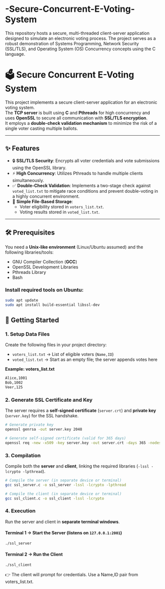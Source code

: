 # -Secure-Concurrent-E-Voting-System
This repository hosts a secure, multi-threaded client-server application designed to simulate an electronic voting process. The project serves as a robust demonstration of Systems Programming, Network Security (SSL/TLS), and Operating System (OS) Concurrency concepts using the C language.



# 🗳️ Secure Concurrent E-Voting System

This project implements a secure client-server application for an electronic voting system.  
The **TCP server** is built using **C** and **Pthreads** for high concurrency and uses **OpenSSL** to secure all communication with **SSL/TLS encryption**.  
It employs a **double-check validation mechanism** to minimize the risk of a single voter casting multiple ballots.

---

## ✨ Features

- 🔒 **SSL/TLS Security**: Encrypts all voter credentials and vote submissions using the OpenSSL library.  
- ⚡ **High Concurrency**: Utilizes Pthreads to handle multiple clients simultaneously.  
- ✅ **Double-Check Validation**: Implements a two-stage check against `voted_list.txt` to mitigate race conditions and prevent double-voting in a highly concurrent environment.  
- 📂 **Simple File-Based Storage**:  
  - Voter eligibility stored in `voters_list.txt`.  
  - Voting results stored in `voted_list.txt`.  

---

## 🛠️ Prerequisites

You need a **Unix-like environment** (Linux/Ubuntu assumed) and the following libraries/tools:

- GNU Compiler Collection (**GCC**)  
- OpenSSL Development Libraries  
- Pthreads Library  
- Bash  

### Install required tools on Ubuntu:

```bash
sudo apt update
sudo apt install build-essential libssl-dev
```




## 🚀 Getting Started

### 1. Setup Data Files

Create the following files in your project directory:

- `voters_list.txt` → List of eligible voters (`Name,ID`)  
- `voted_list.txt` → Start as an empty file; the server appends votes here  

**Example: voters_list.txt**

```txt
Alice,1001
Bob,1002
Veer,125
```


### 2. Generate SSL Certificate and Key

The server requires a **self-signed certificate** (`server.crt`) and **private key** (`server.key`) for the SSL handshake.

```bash
# Generate private key
openssl genrsa -out server.key 2048

# Generate self-signed certificate (valid for 365 days)
openssl req -new -x509 -key server.key -out server.crt -days 365 -nodes -subj "/CN=localhost/O=VotingApp"
```

### 3. Compilation

Compile both the **server** and **client**, linking the required libraries (`-lssl -lcrypto -lpthread`).

```bash
# Compile the server (in separate device or terminal)
gcc ssl_server.c -o ssl_server -lssl -lcrypto -lpthread

# Compile the client (in separate device or terminal)
gcc ssl_client.c -o ssl_client -lssl -lcrypto
```

### 4. Execution

Run the server and client in **separate terminal windows**.

#### Terminal 1 → Start the Server (listens on `127.0.0.1:2001`)

```bash
./ssl_server
```

#### Terminal 2 → Run the Client

```bash
./ssl_client
```

👉 The client will prompt for credentials. Use a Name,ID pair from voters_list.txt.


